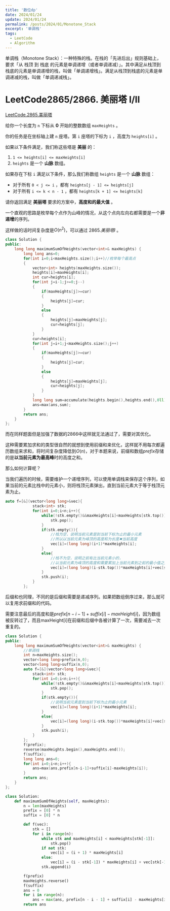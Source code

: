 ```yaml
---
title: '数位dp'
date: 2024/01/24
update: 2024/01/24
permalink: /posts/2024/01/Monotone_Stack
excerpt: '单调栈'
tags:
  - LeetCode
  - Algorithm
---
```

单调栈（Monotone Stack）：一种特殊的栈。在栈的「先进后出」规则基础上，要求「从 栈顶 到 栈底 的元素是单调递增（或者单调递减）」。其中满足从栈顶到栈底的元素是单调递增的栈，叫做「单调递增栈」。满足从栈顶到栈底的元素是单调递减的栈，叫做「单调递减栈」。

# LeetCode2865/2866. 美丽塔 I/II

[LeetCode.2865.美丽塔](https://leetcode.cn/problems/beautiful-towers-i/description/?envType=daily-question&envId=2024-01-24)

给你一个长度为 `n` 下标从 **0** 开始的整数数组 `maxHeights` 。

你的任务是在坐标轴上建 `n` 座塔。第 `i` 座塔的下标为 `i` ，高度为 `heights[i]` 。

如果以下条件满足，我们称这些塔是 **美丽** 的：

1. `1 <= heights[i] <= maxHeights[i]`
2. `heights` 是一个 **山脉** 数组。

如果存在下标 `i` 满足以下条件，那么我们称数组 `heights` 是一个 **山脉** 数组：

- 对于所有 `0 < j <= i` ，都有 `heights[j - 1] <= heights[j]`
- 对于所有 `i <= k < n - 1` ，都有 `heights[k + 1] <= heights[k]`

请你返回满足 **美丽塔** 要求的方案中，**高度和的最大值** 。

一个直观的思路是枚举每个点作为山峰的情况，从这个点向左向右都需要是一个**非递增**的序列。

这样做的话时间复杂度是$O(n^2)$，可以通过 $2865.美丽塔I$ 。

```cpp
class Solution {
public:
    long long maximumSumOfHeights(vector<int>& maxHeights) {
        long long ans=0;
        for(int i=0;i<maxHeights.size();i++)//枚举每个最高点
        {
            vector<int> heights(maxHeights.size());
            heights[i]=maxHeights[i];
            int cur=heights[i];
            for(int j=i-1;j>=0;j--)
            {
                if(maxHeights[j]>=cur)
                {
                    heights[j]=cur;
                }
                else
                {
                    heights[j]=maxHeights[j];
                    cur=heights[j];
                }
            }
            cur=heights[i];
            for(int j=i+1;j<maxHeights.size();j++)
            {
                if(maxHeights[j]>=cur)
                {
                    heights[j]=cur;
                }
                else
                {
                    heights[j]=maxHeights[j];
                    cur=heights[j];
                }
            }
            long long sum=accumulate(heights.begin(),heights.end(),0ll);
            ans=max(ans,sum);
        }
        return ans;
    }
};
```

而在同样题面但是加强了数据的2866中这样就无法通过了，需要对其优化。

这种需要累加求和的类型很自然的就想到使用前缀和来优化，这样就不用每次都遍历数组来求和，将时间复杂度降低到$O(n)$，对于本题来说，前缀和数组$prefix$存储的是**以当前元素为最高峰**时的高度之和。

那么如何计算呢？

当我们遍历的时候，需要维护一个递增序列，可以使用单调栈来保存这个序列，如果当前的元素比栈中的元素小，则将栈顶元素弹出，直到当前元素大于等于栈顶元素为止。

```cpp
auto f=[&](vector<long long>&vec){
            stack<int> stk;
            for(int i=0;i<n;i++){
                while(!stk.empty()&&maxHeights[i]<maxHeights[stk.top()]){
                    stk.pop();
                }
                if(stk.empty()){
                    //栈为空，说明当前元素是到当前下标为止的最小元素
					//所以以当前元素为峰顶的高度和为长度✖当前高度
                    vec[i]=(long long)(i+1)*maxHeights[i];
                }
                else{
				    //栈不为空，说明之前有比当前元素小的，
				    //以当前元素为峰顶的高度和需要累加上当前元素到之前的最小值之间的数目✖高度
                    vec[i]=(long long)(i-stk.top())*maxHeights[i]+vec[stk.top()];
                }
                stk.push(i);
            }
        };
```

后缀和也同理，不同的是后缀和需要是递减序列。如果把数组倒序过来，那么就可以复用求前缀和的代码。

需要注意最后的高度和是$prefix[n-i-1]+suffix[i]-maxHeight[i]$，因为数组被反转过了，而且maxHeight[i]在前缀和后缀中各被计算了一次，需要减去一次重复的。

```cpp
class Solution {
public:
    long long maximumSumOfHeights(vector<int>& maxHeights) {
        //单调栈
        int n=maxHeights.size();
        vector<long long>prefix(n,0);
        vector<long long>suffix(n,0);
        auto f=[&](vector<long long>&vec){
            stack<int> stk;
            for(int i=0;i<n;i++){
                while(!stk.empty()&&maxHeights[i]<maxHeights[stk.top()]){
                    stk.pop();
                }
                if(stk.empty()){
                    //说明当前元素是到当前下标为止的最小元素
                    vec[i]=(long long)(i+1)*maxHeights[i];
                }
                else{
                    vec[i]=(long long)(i-stk.top())*maxHeights[i]+vec[stk.top()];
                }
                stk.push(i);
            }
        };
        f(prefix);
        reverse(maxHeights.begin(),maxHeights.end());
        f(suffix);
        long long ans=0;
        for(int i=0;i<n;i++){
            ans=max(ans,prefix[n-i-1]+suffix[i]-maxHeights[i]);
        }
        return ans;
    }
};
```

```python
class Solution:
    def maximumSumOfHeights(self, maxHeights):
        n = len(maxHeights)
        prefix = [0] * n
        suffix = [0] * n

        def f(vec):
            stk = []
            for i in range(n):
                while stk and maxHeights[i] < maxHeights[stk[-1]]:
                    stk.pop()
                if not stk:
                    vec[i] = (i + 1) * maxHeights[i]
                else:
                    vec[i] = (i - stk[-1]) * maxHeights[i] + vec[stk[-1]]
                stk.append(i)

        f(prefix)
        maxHeights.reverse()
        f(suffix)
        ans = 0
        for i in range(n):
            ans = max(ans, prefix[n - i - 1] + suffix[i] - maxHeights[i])
        return ans
```